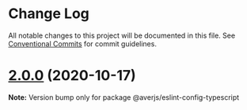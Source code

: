 # Change Log

All notable changes to this project will be documented in this file.
See [Conventional Commits](https://conventionalcommits.org) for commit guidelines.

# [2.0.0](https://github.com/exreplay/eslint-config/compare/@averjs/eslint-config-typescript@1.1.0...@averjs/eslint-config-typescript@2.0.0) (2020-10-17)

**Note:** Version bump only for package @averjs/eslint-config-typescript
